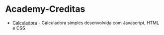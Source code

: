 # Academy-Creditas

- [Calculadora](https://l-medeiros.github.io/Academy-Creditas/Calculadora/index.html) - Calculadora simples desenvolvida com Javascript, HTML e CSS


